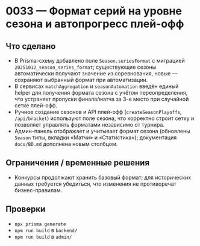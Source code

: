 # 0033 — Формат серий на уровне сезона и автопрогресс плей-офф

## Что сделано
- В Prisma-схему добавлено поле `Season.seriesFormat` с миграцией `20251012_season_series_format`; существующие сезоны автоматически получают значение из соревнования, новые — сохраняют выбранный формат при автоматизации.
- В сервисах `matchAggregation` и `seasonAutomation` введён единый helper для получения формата сезона с учётом переопределения, что устраняет пропуски финала/матча за 3-е место при случайной сетке плей-офф.
- Ручное создание сезонов и API плей-офф (`createSeasonPlayoffs`, `/api/bracket`) используют поле сезона, что корректно строит сетку и позволяет управлять форматами независимо от турнира.
- Админ-панель отображает и учитывает формат сезона (обновлены `Season` типы, вкладки «Матчи» и «Статистика»); документация `docs/BD.md` дополнена новым столбцом.

## Ограничения / временные решения
- Конкурсы продолжают хранить базовый формат; для исторических данных требуется убедиться, что изменения не противоречат бизнес-правилам.

## Проверки
- `npx prisma generate`
- `npm run build` в `backend/`
- `npm run build` в `admin/`
